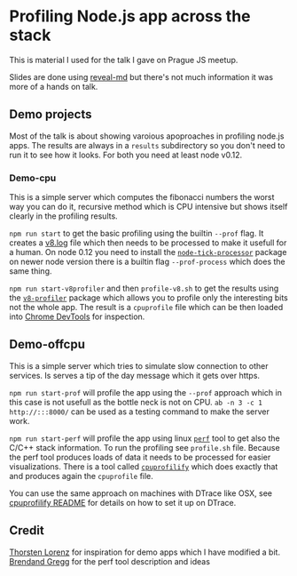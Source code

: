 # Profiling Node.js app across the stack

This is material I used for the talk I gave on Prague JS meetup.

Slides are done using [reveal-md](https://github.com/webpro/reveal-md)
but there's not much information it was more of a hands on talk.

## Demo projects
Most of the talk is about showing varoious apoproaches in profiling
node.js apps. The results are always in a `results` subdirectory so
you don't need to run it to see how it looks. For both you need at
least node v0.12.

### Demo-cpu

This is a simple server which computes the fibonacci numbers the worst
way you can do it, recursive method which is CPU intensive but shows
itself clearly in the profiling results.

`npm run start` to get the basic profiling using the builtin `--prof`
flag. It creates a [v8.log](https://github.com/v8/v8/wiki/V8-Profiler)
file which then needs to be processed to make it usefull for a
human. On node 0.12 you need to install the
[`node-tick-processor`](https://www.npmjs.com/package/tick) package on
newer node version there is a builtin flag `--prof-process` which does
the same thing.

`npm run start-v8profiler` and then `profile-v8.sh` to get the results
using the [`v8-profiler`](https://www.npmjs.com/package/v8-profiler)
package which allows you to profile only the interesting bits not the
whole app. The result is a `cpuprofile` file which can be then loaded
into
[Chrome DevTools](https://developers.google.com/web/tools/chrome-devtools/)
for inspection.


## Demo-offcpu
This is a simple server which tries to simulate slow connection to
other services. Is serves a tip of the day message which it gets over
https.

`npm run start-prof` will profile the app using the `--prof` approach
which in this case is not usefull as the bottle neck is not on CPU.
`ab -n 3 -c 1 http://:::8000/` can be used as a testing command to
make the server work.

`npm run start-perf` will profile the app using linux
[`perf`](https://perf.wiki.kernel.org/index.php/Main_Page) tool to get
also the C/C++ stack information. To run the profiling see
`profile.sh` file. Because the perf tool produces loads of data it
needs to be processed for easier visualizations. There is a tool
called [`cpuprofilify`](https://www.npmjs.com/package/cpuprofilify)
which does exactly that and produces again the `cpuprofile` file.

You can use the same approach on machines with DTrace like OSX, see
[cpuprofilify README](https://github.com/thlorenz/cpuprofilify) for 
details on how to set it up on DTrace.


## Credit

[Thorsten Lorenz](https://github.com/thlorenz) for inspiration for demo apps which I
have modified a bit.
[Brendand Gregg](http://www.brendangregg.com/) for the perf tool
description and ideas
